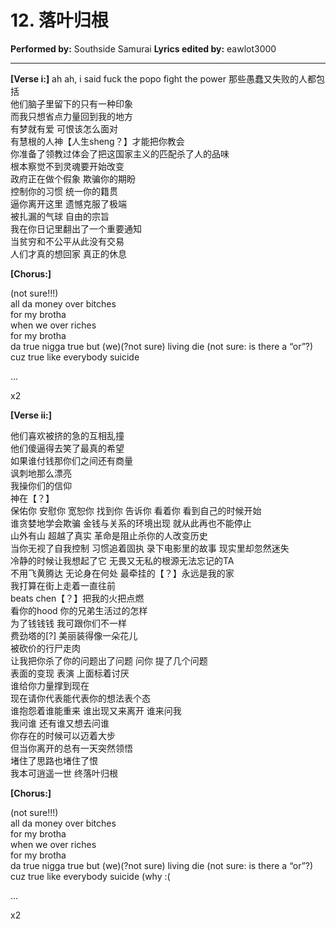 # 12. 落叶归根
**Performed by:** Southside Samurai
**Lyrics edited by:** eawlot3000

---

**[Verse i:]**
ah ah, i said fuck the popo fight the power
那些愚蠢又失败的人都包括  
他们脑子里留下的只有一种印象  
而我只想省点力量回到我的地方  
有梦就有爱 可恨该怎么面对  
有慧根的人神【人生sheng？】才能把你教会  
你准备了领教过体会了把这国家主义的匹配杀了人的品味  
根本察觉不到灵魂要开始改变  
政府正在做个假象 欺骗你的期盼  
控制你的习惯 统一你的籍贯  
逼你离开这里 遗憾克服了极端  
被扎漏的气球 自由的宗旨  
我在你日记里翻出了一个重要通知  
当贫穷和不公平从此没有交易  
人们才真的想回家 真正的休息

**[Chorus:]**

(not sure!!!)  
all da money over bitches  
for my brotha  
when we over riches  
for my brotha  
da true nigga true but (we)(?not sure) living die (not sure: is there a “or”?)  
cuz true like everybody suicide

...

x2

**[Verse ii:]**

他们喜欢被挤的急的互相乱撞  
他们傻逼得去笑了最真的希望  
如果谁付钱那你们之间还有商量  
讽刺地那么漂亮  
我操你们的信仰  
神在【？】  
保佑你 安慰你 宽恕你 找到你 告诉你 看着你 看到自己的时候开始  
谁贪婪地学会欺骗 金钱与关系的环境出现 就从此再也不能停止  
山外有山 超越了真实 革命是阻止杀你的人改变历史  
当你无视了自我控制 习惯追着固执 录下电影里的故事 现实里却忽然迷失  
冷静的时候让我想起了它 无畏又无私的根源无法忘记的TA  
不用飞黄腾达 无论身在何处 最牵挂的【？】永远是我的家  
我打算在街上走着一直往前  
beats chen【？】把我的火把点燃  
看你的hood 你的兄弟生活过的怎样  
为了钱钱钱 我可跟你们不一样  
费劲塔的[?] 美丽装得像一朵花儿  
被砍价的行尸走肉  
让我把你杀了你的问题出了问题 问你 提了几个问题  
表面的变现 表演 上面标着讨厌  
谁给你力量撑到现在  
现在请你代表能代表你的想法表个态  
谁抱怨着谁能重来 谁出现又来离开 谁来问我  
我问谁 还有谁又想去问谁  
你存在的时候可以迈着大步  
但当你离开的总有一天突然领悟  
堵住了思路也堵住了恨  
我本可逍遥一世 终落叶归根

**[Chorus:]**

(not sure!!!)  
all da money over bitches  
for my brotha  
when we over riches  
for my brotha  
da true nigga true but (we)(?not sure) living die (not sure: is there a “or”?)  
cuz true like everybody suicide (why :(

...

x2
